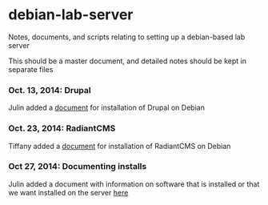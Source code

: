 debian-lab-server
=================

Notes, documents, and scripts relating to setting up a debian-based lab server

This should be a master document, and detailed notes should be kept in separate files

### Oct. 13, 2014: Drupal

Julin added a [document](https://github.com/jnmaloof/debian-lab-server/blob/master/debian_drupal.md) for installation of Drupal on Debian


### Oct. 23, 2014: RadiantCMS

Tiffany added a [document](https://github.com/jnmaloof/debian-lab-server/blob/master/radiantcms.md) for installation of RadiantCMS on Debian

### Oct 27, 2014: Documenting installs

Julin added a document with information on software that is installed or that we want installed on the server [here](https://github.com/jnmaloof/debian-lab-server/blob/master/installs.md)
